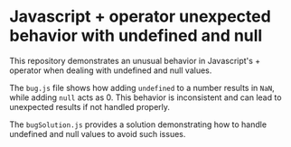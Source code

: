 # Javascript + operator unexpected behavior with undefined and null
This repository demonstrates an unusual behavior in Javascript's + operator when dealing with undefined and null values.

The `bug.js` file shows how adding `undefined` to a number results in `NaN`, while adding `null` acts as 0.  This behavior is inconsistent and can lead to unexpected results if not handled properly.

The `bugSolution.js` provides a solution demonstrating how to handle undefined and null values to avoid such issues.